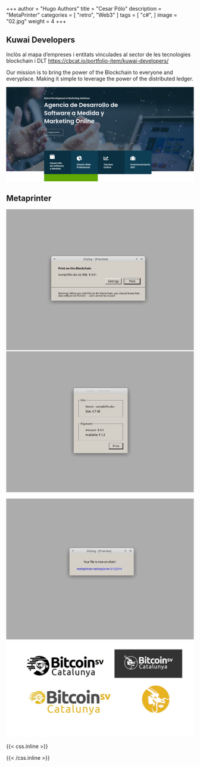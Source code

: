+++
author = "Hugo Authors"
title = "Cesar Pólo"
description = "MetaPrinter"
categories = [
    "retro",
    "Web3" 
]
tags = [
    "c#",
]
image = "02.jpg"
weight = 4
+++

## Kuwai Developers

Inclòs al mapa d’empreses i entitats vinculades al sector de les tecnologies blockchain i DLT
https://cbcat.io/portfolio-item/kuwai-developers/

Our mission is to bring the power of the Blockchain to everyone and everyplace.
Making it simple to leverage the power of the distributed ledger.

![](kuwai.png)

## Metaprinter



![](02.jpg)  ![](03.jpg) 

![](01.jpg)  ![](04.jpg)   





{{< css.inline >}}
<style>
.canon { background: white; width: 100%; height: auto; }
</style>
{{< /css.inline >}}

